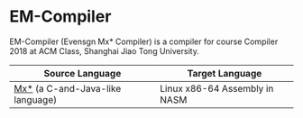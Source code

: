# EM-Compiler

EM-Compiler (Evensgn Mx* Compiler) is a compiler for course Compiler 2018 at ACM Class, Shanghai Jiao Tong University.

| Source Language | Target Language |
| --------------- | --------------- |
| [Mx\*](https://acm.sjtu.edu.cn/w/images/9/93/Mx_language_manual.pdf) (a C-and-Java-like language) | Linux x86-64 Assembly in NASM |